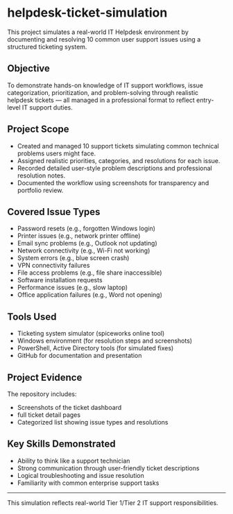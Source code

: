 # helpdesk-ticket-simulation

This project simulates a real-world IT Helpdesk environment by documenting and resolving 10 common user support issues using a structured ticketing system.

## Objective

To demonstrate hands-on knowledge of IT support workflows, issue categorization, prioritization, and problem-solving through realistic helpdesk tickets — all managed in a professional format to reflect entry-level IT support duties.

## Project Scope

- Created and managed 10 support tickets simulating common technical problems users might face.
- Assigned realistic priorities, categories, and resolutions for each issue.
- Recorded detailed user-style problem descriptions and professional resolution notes.
- Documented the workflow using screenshots for transparency and portfolio review.

## Covered Issue Types

- Password resets (e.g., forgotten Windows login)
- Printer issues (e.g., network printer offline)
- Email sync problems (e.g., Outlook not updating)
- Network connectivity (e.g., Wi-Fi not working)
- System errors (e.g., blue screen crash)
- VPN connectivity failures
- File access problems (e.g., file share inaccessible)
- Software installation requests
- Performance issues (e.g., slow laptop)
- Office application failures (e.g., Word not opening)

## Tools Used

- Ticketing system simulator (spiceworks online tool)
- Windows environment (for resolution steps and screenshots)
- PowerShell, Active Directory tools (for simulated fixes)
- GitHub for documentation and presentation

## Project Evidence

The repository includes:

- Screenshots of the ticket dashboard
- full ticket detail pages
- Categorized list showing issue types and resolutions

## Key Skills Demonstrated

- Ability to think like a support technician
- Strong communication through user-friendly ticket descriptions
- Logical troubleshooting and issue resolution
- Familiarity with common enterprise support tasks

---

This simulation reflects real-world Tier 1/Tier 2 IT support responsibilities.


